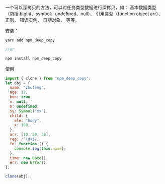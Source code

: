 一个可以深拷贝的方法，可以对任务类型数据进行深拷贝，如：
基本数据类型（包括 bigint、symbol、undefined、null）、
引用类型（function object arr）、
正则、
错误实例、
日期对象、
等等。

安装：

```js
yarn add npm_deep_copy

//or

npm install npm_deep_copy


```

使用

```js
import { clone } from "npm_deep_copy";
let obj = {
  name: "zhufeng",
  age: 12,
  boo: true,
  n: null,
  m: undefined,
  sy: Symbol("xx"),
  child: {
    ele: "body",
    x: 100,
  },
  arr: [10, 20, 30],
  reg: /^\d+$/,
  fn: function () {
    console.log(this.name);
  },
  time: new Date(),
  err: new Error(),
};

clone(obj);
```
